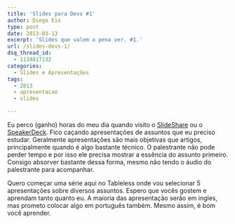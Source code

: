 ```yaml
---
title: 'Slides para Devs #1'
author: Diego Eis
type: post
date: 2013-03-13
excerpt: 'Slides que valem a pena ver. #1.'
url: /slides-devs-1/
dsq_thread_id:
  - 1134817132
categories:
  - Slides e Apresentações
tags:
  - 2013
  - apresentacao
  - slides

---
```

Eu perco (ganho) horas do meu dia quando visito o [SlideShare][1] ou o [SpeakerDeck][2]. Fico caçando apresentações de assuntos que eu preciso estudar. Geralmente apresentações são mais objetivas que artigos, principalmente quando é algo bastante técnico. O palestrante não pode perder tempo e por isso ele precisa mostrar a essência do assunto primeiro. Consigo absorver bastante dessa forma, mesmo não tendo o áudio do palestrante para acompanhar. 

Quero começar uma série aqui no Tableless onde vou selecionar 5 apresentações sobre diversos assuntos. Espero que vocês gostem e aprendam tanto quanto eu. A maioria das apresentação serão em ingles, mas prometo colocar algo em português também. Mesmo assim, é bom você aprender.

 [1]: http://www.slideshare.net/
 [2]: https://speakerdeck.com/